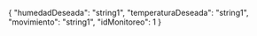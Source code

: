 {
  "humedadDeseada": "string1",
  "temperaturaDeseada": "string1",
  "movimiento": "string1",
  "idMonitoreo": 1
}
